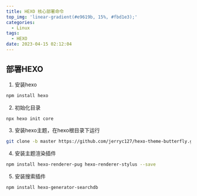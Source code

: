 ```yaml
---
title: HEXO 核心部署命令
top_img: 'linear-gradient(#e9619b, 15%, #fbd1e3);'
categories:
  - Linux
tags:
  - HEXO
date: 2023-04-15 02:12:04
---
```


## 部署HEXO

1. 安装hexo

```bash
npm install hexo
```

2. 初始化目录

```bash
npx hexo init core
```

3. 安装hexo主题，在hexo根目录下运行

```bash
git clone -b master https://github.com/jerryc127/hexo-theme-butterfly.git themes/butterfly
```

4. 安装主题渲染插件

```bash
npm install hexo-renderer-pug hexo-renderer-stylus --save
```

5. 安装搜索插件

```bash
npm install hexo-generator-searchdb
```



